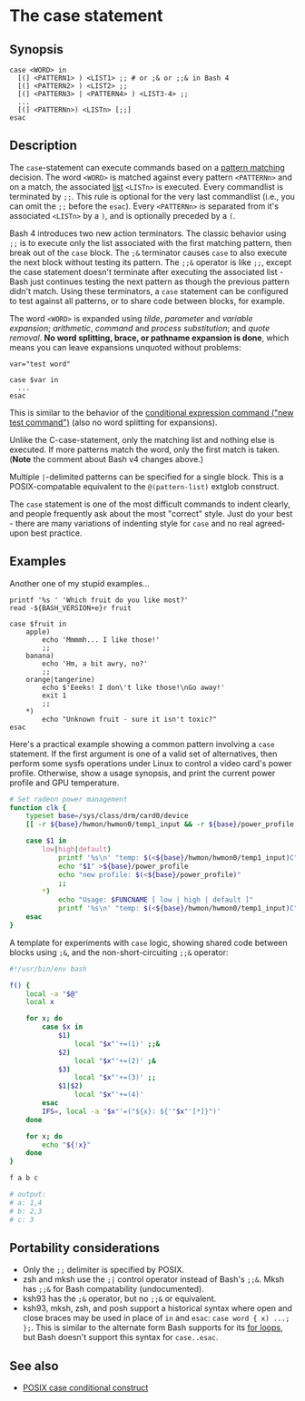 # The case statement

## Synopsis

    case <WORD> in
      [(] <PATTERN1> ) <LIST1> ;; # or ;& or ;;& in Bash 4
      [(] <PATTERN2> ) <LIST2> ;;
      [(] <PATTERN3> | <PATTERN4> ) <LIST3-4> ;;
      ...
      [(] <PATTERNn>) <LISTn> [;;]
    esac

## Description

The `case`-statement can execute commands based on a [pattern
matching](syntax/pattern.md) decision. The word `<WORD>` is matched
against every pattern `<PATTERNn>` and on a match, the associated
[list](syntax/basicgrammar.md#lists) `<LISTn>` is executed. Every
commandlist is terminated by `;;`. This rule is optional for the very
last commandlist (i.e., you can omit the `;;` before the `esac`). Every
`<PATTERNn>` is separated from it's associated `<LISTn>` by a `)`, and
is optionally preceded by a `(`.

Bash 4 introduces two new action terminators. The classic behavior using
`;;` is to execute only the list associated with the first matching
pattern, then break out of the `case` block. The `;&` terminator causes
`case` to also execute the next block without testing its pattern. The
`;;&` operator is like `;;`, except the case statement doesn't terminate
after executing the associated list - Bash just continues testing the
next pattern as though the previous pattern didn't match. Using these
terminators, a `case` statement can be configured to test against all
patterns, or to share code between blocks, for example.

The word `<WORD>` is expanded using *tilde*, *parameter* and *variable
expansion*; *arithmetic*, *command* and *process substitution*; and
*quote removal*. **No word splitting, brace, or pathname expansion is
done**, which means you can leave expansions unquoted without problems:

    var="test word"

    case $var in
      ...
    esac

This is similar to the behavior of the [conditional expression command
("new test command")](syntax/ccmd/conditional_expression.md) (also no word
splitting for expansions).

Unlike the C-case-statement, only the matching list and nothing else is
executed. If more patterns match the word, only the first match is
taken. (**Note** the comment about Bash v4 changes above.)

Multiple `|`-delimited patterns can be specified for a single block.
This is a POSIX-compatable equivalent to the `@(pattern-list)` extglob
construct.

The `case` statement is one of the most difficult commands to indent
clearly, and people frequently ask about the most "correct" style. Just
do your best - there are many variations of indenting style for `case`
and no real agreed-upon best practice.

## Examples

Another one of my stupid examples...

    printf '%s ' 'Which fruit do you like most?'
    read -${BASH_VERSION+e}r fruit

    case $fruit in
        apple)
            echo 'Mmmmh... I like those!'
            ;;
        banana)
            echo 'Hm, a bit awry, no?'
            ;;
        orange|tangerine)
            echo $'Eeeks! I don\'t like those!\nGo away!'
            exit 1
            ;;
        *)
            echo "Unknown fruit - sure it isn't toxic?"
    esac

Here's a practical example showing a common pattern involving a `case`
statement. If the first argument is one of a valid set of alternatives,
then perform some sysfs operations under Linux to control a video card's
power profile. Otherwise, show a usage synopsis, and print the current
power profile and GPU temperature.

``` bash
# Set radeon power management
function clk {
    typeset base=/sys/class/drm/card0/device
    [[ -r ${base}/hwmon/hwmon0/temp1_input && -r ${base}/power_profile ]] || return 1

    case $1 in
        low|high|default)
            printf '%s\n' "temp: $(<${base}/hwmon/hwmon0/temp1_input)C" "old profile: $(<${base}/power_profile)"
            echo "$1" >${base}/power_profile
            echo "new profile: $(<${base}/power_profile)"
            ;;
        *)
            echo "Usage: $FUNCNAME [ low | high | default ]"
            printf '%s\n' "temp: $(<${base}/hwmon/hwmon0/temp1_input)C" "current profile: $(<${base}/power_profile)"
    esac
}
```

A template for experiments with `case` logic, showing shared code
between blocks using `;&`, and the non-short-circuiting `;;&` operator:

``` bash
#!/usr/bin/env bash

f() {
    local -a "$@"
    local x

    for x; do
        case $x in
            $1)
                local "$x"'+=(1)' ;;&
            $2)
                local "$x"'+=(2)' ;&
            $3)
                local "$x"'+=(3)' ;;
            $1|$2)
                local "$x"'+=(4)'
        esac
        IFS=, local -a "$x"'=("${x}: ${'"$x"'[*]}")'
    done

    for x; do
        echo "${!x}"
    done
}

f a b c

# output:
# a: 1,4
# b: 2,3
# c: 3
```

## Portability considerations

- Only the `;;` delimiter is specified by POSIX.
- zsh and mksh use the `;|` control operator instead of Bash's `;;&`.
  Mksh has `;;&` for Bash compatability (undocumented).
- ksh93 has the `;&` operator, but no `;;&` or equivalent.
- ksh93, mksh, zsh, and posh support a historical syntax where open and
  close braces may be used in place of `in` and `esac`:
  `case word { x) ...; };`. This is similar to the alternate form Bash
  supports for its [for loops](syntax/ccmd/classic_for), but Bash
  doesn't support this syntax for `case..esac`.

## See also

- [POSIX case conditional
  construct](http://pubs.opengroup.org/onlinepubs/9699919799/utilities/V3_chap02.html#tag_18_09_04_05)
